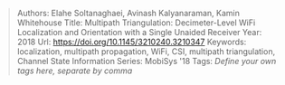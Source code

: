 > Authors: Elahe Soltanaghaei, Avinash Kalyanaraman, Kamin Whitehouse
> Title: Multipath Triangulation: Decimeter-Level WiFi Localization and Orientation with a Single Unaided Receiver
> Year: 2018
> Url: https://doi.org/10.1145/3210240.3210347
> Keywords: localization, multipath propagation, WiFi, CSI, multipath triangulation, Channel State Information
> Series: MobiSys '18
> Tags: *Define your own tags here, separate by comma*